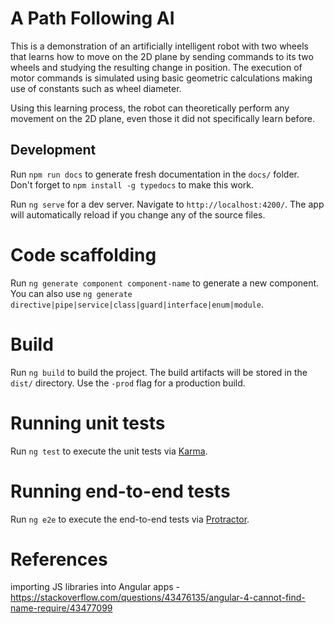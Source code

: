 
# A Path Following AI

This is a demonstration of an artificially intelligent robot with two wheels that learns how to move on the 2D plane by sending commands to its two wheels and studying the resulting change in position. The execution of motor commands is simulated using basic geometric calculations making use of constants such as wheel diameter. 

Using this learning process, the robot can theoretically perform any movement on the 2D plane, even those it did not specifically learn before. 

## Development 

Run `npm run docs` to generate fresh documentation in the `docs/` folder.   
Don't forget to `npm install -g typedocs` to make this work.

Run `ng serve` for a dev server. Navigate to `http://localhost:4200/`. The app will automatically reload if you change any of the source files.

# Code scaffolding

Run `ng generate component component-name` to generate a new component. You can also use `ng generate directive|pipe|service|class|guard|interface|enum|module`.

# Build

Run `ng build` to build the project. The build artifacts will be stored in the `dist/` directory. Use the `-prod` flag for a production build.

# Running unit tests

Run `ng test` to execute the unit tests via [Karma](https://karma-runner.github.io).

# Running end-to-end tests

Run `ng e2e` to execute the end-to-end tests via [Protractor](http://www.protractortest.org/).

# References

importing JS libraries into Angular apps - https://stackoverflow.com/questions/43476135/angular-4-cannot-find-name-require/43477099 
